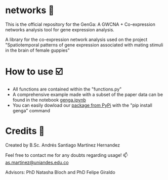 # networks 🔬
This is the official repository for the GenGa: A GWCNA + Co-expression networks analysis tool for gene expression analysis.

A library for the co-expression network analysis used on the project "Spatiotemporal patterns of gene expression associated with mating stimuli in the brain of female guppies"

# How to use ☑️
- All functions are contained within the "functions.py"
- A comprehensive example made with a subset of the paper data can be found in the notebook [genga.ipynb](https://github.com/neurogen-uniandes/networks/blob/main/genga.ipynb)
- You can easily dowload our [package from PyPi](https://pypi.org/project/genga/) with the "pip install genga" command 

# Credits 🥇

Created by B.Sc. Andrés Santiago Martínez Hernandez

Feel free to contact me for any doubts regarding usage! 📫
as.martinez@uniandes.edu.co

Advisors: PhD Natasha Bloch and PhD Felipe Giraldo
